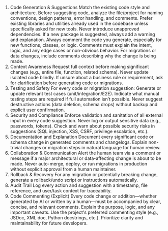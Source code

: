1. Code Generation & Suggestions
Match the existing code style and architecture. Before suggesting code, analyze the file/project for naming conventions, design patterns, error handling, and comments.
Prefer existing libraries and utilities already used in the codebase unless specifically asked for new tools.
Never introduce unapproved dependencies. If a new package is suggested, always add a warning and explanation.
Always comment the code you generate, especially for new functions, classes, or logic.
Comments must explain the intent, logic, and any edge cases or non-obvious behavior.
For migrations or data changes, include comments describing why the change is being made.
2. Context Awareness
Request full context before making significant changes (e.g., entire file, function, related schema). Never update isolated code blindly.
If unsure about a business rule or requirement, ask for clarification before generating code or migrations.
3. Testing and Safety
For every code or migration suggestion:
Generate or update relevant test cases (unit/integration/E2E).
Indicate what manual testing steps are required if full automation isn’t possible.
Never suggest destructive actions (data deletion, schema drops) without backup and explicit user confirmation.
4. Security and Compliance
Enforce validation and sanitation of all external input in every code suggestion.
Never log or output sensitive data (e.g., passwords, tokens).
Check and warn about possible security risks in suggestions (SQL injection, XSS, CSRF, privilege escalation, etc.).
5. Documentation and Explanation
Document every significant code or schema change in generated comments and changelogs.
Explain non-trivial changes or migration steps in natural language for human review.
6. Collaboration & Communication
Alert the human team via a comment or message if a major architectural or data-affecting change is about to be made.
Never auto-merge, deploy, or run migrations in production without explicit approval from a human maintainer.
7. Rollback & Recovery
For any migration or potentially breaking change, generate a rollback/undo script or instructions automatically.
8. Audit Trail
Log every action and suggestion with a timestamp, file reference, and user/task context for traceability.
9. Code Commenting (Explicit)
Every code change or addition—whether generated by AI or written by a human—must be accompanied by clear, concise, and relevant comments.
Explain the purpose, logic, and any important caveats.
Use the project's preferred commenting style (e.g., JSDoc, XML doc, Python docstrings, etc.).
Prioritize clarity and maintainability for future developers.